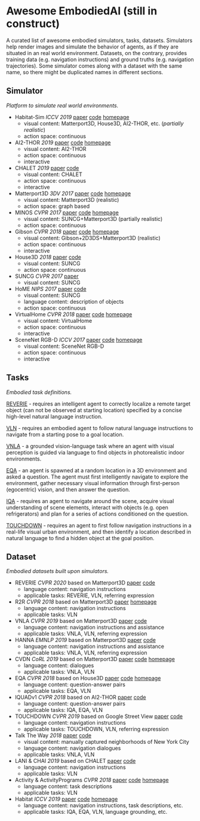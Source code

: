 # Awesome EmbodiedAI (still in construct)

A curated list of awesome embodied simulators, tasks, datasets. Simulators help render images and simulate the behavior of agents, as if they are situated in an real world environment. Datasets, on the contrary, provides training data (e.g. navigation instructions) and ground truths (e.g. navigation trajectories). Some simulator comes along with a dataset with the same name, so there might be duplicated names in different sections. 

## Simulator

_Platform to simulate real world environments._

- Habitat-Sim _ICCV 2019_ [paper](https://arxiv.org/abs/1904.01201) [code](https://github.com/facebookresearch/habitat-sim) [homepage](https://aihabitat.org/)
  - visual content: Matterport3D, House3D, AI2-THOR, etc. (_partially realistic_)
  - action space: continuous
- AI2-THOR _2019_ [paper](https://arxiv.org/abs/1712.05474) [code](https://github.com/allenai/ai2thor) [homepage](https://ai2thor.allenai.org/)
  - visual content: AI2-THOR
  - action space: continuous
  - interactive
- CHALET _2019_ [paper](https://arxiv.org/abs/1801.07357) [code](https://github.com/lil-lab/chalet)
  - visual content: CHALET
  - action space: continuous
  - interactive
- Matterport3D _3DV 2017_ [paper](https://arxiv.org/abs/1709.06158) [code](https://github.com/niessner/Matterport) [homepage](https://niessner.github.io/Matterport/) 
  - visual content: Matterport3D (realistic)
  - action space: graph based
- MINOS _CVPR 2017_ [paper](https://arxiv.org/abs/1712.03931) [code](https://github.com/minosworld/minos) [homepage](https://minosworld.github.io/)
  - visual content: SUNCG+Matterport3D (partially realistic)
  - action space: continuous
- Gibson _CVPR 2018_ [paper](https://arxiv.org/abs/1808.10654) [code](https://github.com/StanfordVL/GibsonEnv) [homepage](http://gibsonenv.stanford.edu/)
  - visual content: Gibson+2D3DS+Matterport3D (realistic)
  - action space: continuous
  - interactive
- House3D _2018_ [paper](https://arxiv.org/abs/1801.02209) [code](https://github.com/facebookresearch/House3D)
  - visual content: SUNCG
  - action space: continuous
- SUNCG _CVPR 2017_ [paper](https://arxiv.org/abs/1611.08974) 
  - visual content: SUNCG
- HoME _NIPS 2017_ [paper](https://arxiv.org/abs/1711.11017) [code](https://github.com/ml-lab/home-platform)
  - visual content: SUNCG
  - language content: description of objects
  - action space: continuous
- VirtualHome _CVPR 2018_ [paper](https://arxiv.org/abs/1806.07011) [code](https://github.com/xavierpuigf/virtualhome) [homepage](http://virtual-home.org/) 
  - visual content: VirtualHome
  - action space: continuous
  - interactive
- SceneNet RGB-D _ICCV 2017_ [paper](http://www.imperial.ac.uk/media/imperial-college/research-centres-and-groups/dyson-robotics-lab/jmccormac_etal_iccv2017.pdf) [code](https://github.com/jmccormac/pySceneNetRGBD) [homepage](https://robotvault.bitbucket.io/scenenet-rgbd.html)
  - visual content: SceneNet RGB-D
  - action space: continuous
  - interactive

## Tasks

_Embodied task definitions._

[REVERIE](https://arxiv.org/abs/1904.10151) - requires an intelligent agent to correctly localize a remote target object (can not be observed at starting location) specified by a concise high-level natural language instruction.

[VLN](https://arxiv.org/abs/1711.07280) - requires an embodied agent to follow natural language instructions to navigate from a starting pose to a goal location.

[VNLA](https://arxiv.org/abs/1812.04155) - a grounded vision-language task where an agent with visual perception is guided via language to find objects in photorealistic indoor environments.

[EQA](https://arxiv.org/abs/1711.11543) - an agent is spawned at a random location in a 3D environment and asked a question. The agent must first intelligently navigate to explore the environment, gather necessary visual information through first-person (egocentric) vision, and then answer the question.

[IQA](https://arxiv.org/abs/1712.03316) - requires an agent to navigate around the scene, acquire visual understanding of scene elements, interact with objects (e.g. open refrigerators) and plan for a series of actions conditioned on the question.

[TOUCHDOWN](https://arxiv.org/abs/1811.12354) - requires an agent to first follow navigation instructions in a real-life visual urban environment, and then identify a location described in natural language to find a hidden object at the goal position.

## Dataset

_Embodied datasets built upon simulators._

- REVERIE _CVPR 2020_ based on Matterport3D [paper](https://arxiv.org/abs/1904.10151) [code](https://github.com/YuankaiQi/REVERIE) 
  - language content: navigation instructions
  - applicable tasks: REVERIE, VLN, referring expression
- R2R _CVPR 2018_ based on Matterport3D [paper](https://arxiv.org/abs/1711.07280) [homepage](https://bringmeaspoon.org/)
  - language content: navigation instructions
  - applicable tasks: VLN
- VNLA _CVPR 2019_ based on Matterport3D [paper](https://arxiv.org/abs/1812.04155) [code](https://github.com/debadeepta/vnla) 
  - language content: navigation instructions and assistance
  - applicable tasks: VNLA, VLN, referring expression
- HANNA _EMNLP 2019_ based on Matterport3D [paper](https://arxiv.org/abs/1909.01871) [code](https://github.com/khanhptnk/hanna)
  - language content: navigation instructions and assistance
  - applicable tasks: VNLA, VLN, referring expression
- CVDN _CoRL 2019_ based on Matterport3D [paper](https://arxiv.org/abs/1907.04957) [code](https://github.com/mmurray/cvdn/) [homepage](https://cvdn.dev/) 
  - language content: dialogues
  - applicable tasks: VNLA, VLN
- EQA _CVPR 2018_ based on House3D [paper](https://arxiv.org/abs/1711.11543) [code](https://github.com/facebookresearch/EmbodiedQA) [homepage](https://embodiedqa.org/)
  - language content: question-answer pairs
  - applicable tasks: EQA, VLN
- IQUADv1 _CVPR 2018_ based on AI2-THOR [paper](https://arxiv.org/abs/1712.03316) [code](https://github.com/danielgordon10/thor-iqa-cvpr-2018)
  - language content: question-answer pairs
  - applicable tasks: IQA, EQA, VLN
- TOUCHDOWN _CVPR 2019_ based on Google Street View [paper](https://arxiv.org/abs/1811.12354) [code](https://github.com/lil-lab/touchdown)
  - language content: navigation instructions
  - applicable tasks: TOUCHDOWN, VLN, referring expression
- Talk The Way _2018_ [paper](https://arxiv.org/abs/1807.03367) [code](https://github.com/facebookresearch/talkthewalk/)
  - visual content: manually captured neighborhoods of New York City
  - language content: navigation dialogues
  - applicable tasks: VNLA, VLN
- LANI & CHAI _2019_ based on CHALET [paper](https://arxiv.org/abs/1801.07357) [code](https://github.com/lil-lab/chalet)
  - language content: navigation instructions
  - applicable tasks: VLN
- Activity & ActivityPrograms _CVPR 2018_ [paper](https://arxiv.org/abs/1806.07011) [code](https://github.com/xavierpuigf/virtualhome) [homepage](http://virtual-home.org/) 
  - language content: task descriptions
  - applicable tasks: VLN
- Habitat _ICCV 2019_ [paper](https://arxiv.org/abs/1904.01201) [code](https://github.com/facebookresearch/habitat-sim) [homepage](https://aihabitat.org/) 
  - language content: navigation instructions, task descriptions, etc.
  - applicable tasks: IQA, EQA, VLN, language grounding, etc.
